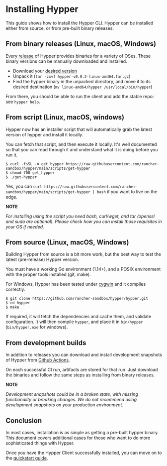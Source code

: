 # Installing Hypper

This guide shows how to install the Hypper CLI. Hypper can be installed either from source, or from pre-built binary releases.


## From binary releases (Linux, macOS, Windows)

Every [release](https://github.com/rancher-sandbox/hypper/releases) of Hypper provides binaries for a variety of OSes. These binary versions can be manually downloaded and installed.

  - Download your [desired version](https://github.com/rancher-sandbox/hypper/releases)
  - Unpack it (`tar -zxvf hypper-v0.0.2-linux-amd64.tar.gz`)
  - Find the hypper binary in the unpacked directory, and move it to its desired destination (`mv linux-amd64/hypper /usr/local/bin/hypper`)

From there, you should be able to run the client and add the stable repo: see `hypper help`.


## From script (Linux, macOS, windows)

Hypper now has an installer script that will automatically grab the latest version of hypper and install it locally.

You can fetch that script, and then execute it locally. It's well documented so that you can read through it and understand what it is doing before you run it.

```
$ curl -fsSL -o get_hypper https://raw.githubusercontent.com/rancher-sandbox/hypper/main/scripts/get-hypper
$ chmod 700 get_hypper
$ ./get-hypper
```

Yes, you can `curl https://raw.githubusercontent.com/rancher-sandbox/hypper/main/scripts/get-hypper | bash` if you want to live on the edge.


**NOTE**

*For installing using the script you need bash, curl/wget, and tar (openssl and sudo are optional).
Please check how you can install those requisites in your OS if needed.* 


## From source (Linux, macOS, Windows)

Building Hypper from source is a bit more work, but the best way to test the
latest (pre-release) Hypper version.

You must have a working Go environment (1.14+), and a POSIX environment with the proper tools installed (git, make).

For Windows, Hypper has been tested under [cygwin](https://www.cygwin.com/) and it compiles correctly.

```terminal
$ git clone https://github.com/rancher-sandbox/hypper/hypper.git
$ cd hypper
$ make
```

If required, it will fetch the dependencies and cache them, and validate
configuration.
It will then compile `hypper`, and place it in `bin/hypper` (`bin/hypper.exe` for windows).


## From development builds

In addition to releases you can download and install development snapshots of
Hypper from [Github Actions].

On each successful CI run, artifacts are stored for that run. Just download the binaries and follow the same steps as installing from binary releases.

**NOTE**

*Development snapshots could be in a broken state, with missing functionality or breaking changes.
We do not recommend using development snapshots on your production environment.*


## Conclusion

In most cases, installation is as simple as getting a pre-built hypper binary. This document covers additional cases for those who want to do more sophisticated things with Hypper.

Once you have the Hypper Client successfully installed, you can move on to the [quickstart guide](https://github.com/rancher-sandbox/hypper/docs/user/tutorials/quickstart.md).

[Github Actions]: https://github.com/rancher-sandbox/hypper/actions/workflows/ci.yml?query=branch%3Amain+is%3Asuccess+workflow%3ACI
